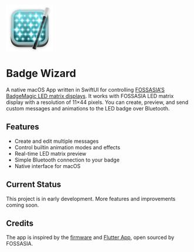 ![Badge Wizard App Icon for macOS, Magic wand in front of a stylized LED matrix badge](BadgeWizard/Assets.xcassets/AppIcon.appiconset/icon-128.png)
# Badge Wizard
A native macOS App written in SwiftUI for controlling [FOSSASIA’S BadgeMagic LED matrix displays](https://badgemagic.fossasia.org). It works with FOSSASIA LED matrix display with a resolution of 11×44 pixels. You can create, preview, and send custom messages and animations to the LED badge over Bluetooth.

## Features
- Create and edit multiple messages
- Control builtin animation modes and effects
- Real-time LED matrix preview
- Simple Bluetooth connection to your badge
- Native interface for macOS

## Current Status
This project is in early development. More features and improvements coming soon.

## Credits
The app is inspired by the [firmware](https://github.com/fossasia/badgemagic-firmware) and [Flutter App](https://github.com/fossasia/badgemagic-app), open sourced by FOSSASIA.
